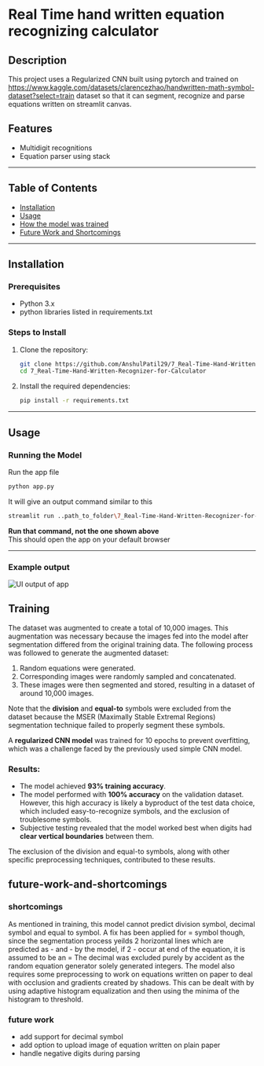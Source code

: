 # Real Time hand written equation recognizing calculator

## Description
This project uses a Regularized CNN built using pytorch and trained on https://www.kaggle.com/datasets/clarencezhao/handwritten-math-symbol-dataset?select=train dataset so that it can segment, recognize and parse equations written on streamlit canvas.

## Features
- Multidigit recognitions
- Equation parser using stack

---

## Table of Contents
- [Installation](#installation)
- [Usage](#usage)
- [How the model was trained](#Training)
- [Future Work and Shortcomings](#future-work-and-shortcomings)

---

## Installation

### Prerequisites
- Python 3.x
- python libraries listed in requirements.txt

### Steps to Install
1. Clone the repository:
    ```bash
    git clone https://github.com/AnshulPatil29/7_Real-Time-Hand-Written-Recognizer-for-Calculator.git
    cd 7_Real-Time-Hand-Written-Recognizer-for-Calculator
    ```
2. Install the required dependencies:
    ```bash
    pip install -r requirements.txt
    ```
    
---

## Usage

### Running the Model
Run the app file
```bash
python app.py
```
It will give an output command similar to this
```bash
streamlit run ..path_to_folder\7_Real-Time-Hand-Written-Recognizer-for-Calculator\app.py
```
**Run that command, not the one shown above**  
This should open the app on your default browser 

---

### Example output
![UI output of app](Image/example.png)


## Training

The dataset was augmented to create a total of 10,000 images. This augmentation was necessary because the images fed into the model after segmentation differed from the original training data. The following process was followed to generate the augmented dataset:

1. Random equations were generated.
2. Corresponding images were randomly sampled and concatenated.
3. These images were then segmented and stored, resulting in a dataset of around 10,000 images.

Note that the **division** and **equal-to** symbols were excluded from the dataset because the MSER (Maximally Stable Extremal Regions) segmentation technique failed to properly segment these symbols.

A **regularized CNN model** was trained for 10 epochs to prevent overfitting, which was a challenge faced by the previously used simple CNN model. 

### Results:
- The model achieved **93% training accuracy**.
- The model performed with **100% accuracy** on the validation dataset. However, this high accuracy is likely a byproduct of the test data choice, which included easy-to-recognize symbols, and the exclusion of troublesome symbols.
- Subjective testing revealed that the model worked best when digits had **clear vertical boundaries** between them.

The exclusion of the division and equal-to symbols, along with other specific preprocessing techniques, contributed to these results.

## future-work-and-shortcomings
### shortcomings
As mentioned in training, this model cannot predict division symbol, decimal symbol and equal to symbol. A fix has been applied for = symbol though, since the segmentation process yeilds 2 horizontal lines which are predicted as - and - by the model, if 2 - occur at end of the equation, it is assumed to be an =
The decimal was excluded purely by accident as the random equation generator solely generated integers. 
The model also requires some preprocessing to work on equations written on paper to deal with occlusion and gradients created by shadows. This can be dealt with by using adaptive histogram equalization and then using the minima of the histogram to threshold.
### future work
* add support for decimal symbol
* add option to upload image of equation written on plain paper
* handle negative digits during parsing
